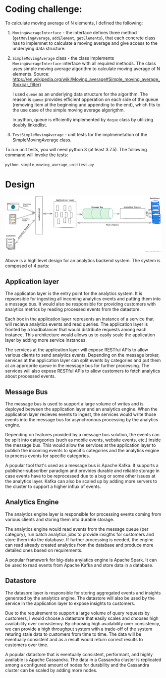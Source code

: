 # Coding challenge:

To calculate moving average of N elements, I defined the following:

1. `MovingAverageInterface` - the interface defines three method (`getMovingAverage`, `addElement`, `getElements`), that each concrete class has to implemnet to calculate a moving average and give access to the underlying data structure.

2. `SimpleMovingAverage` class - the class implements `MovingAverageInterface` interface with all required methods. The class uses simple moving average algorithm to calculate moving average of N elements. Source: https://en.wikipedia.org/wiki/Moving_average#Simple_moving_average_(boxcar_filter)

   I used `queue` as an underlying data structure for the algorithm. The reason is `queue` provides efficient opperation on each side of the queue (removing item at the beginning and appending to the end), which fits to the use case of the simple moving average algorigthm.

   In python, queue is effciently implemented by `deque` class by utilizing doubly linkedlist.

3. `TestSimpleMovingAverage` - unit tests for the implmenetation of the SimpleMovingAverage class.

To run unit tests, you will need python 3 (at least 3.7.5). The following command will invoke the tests:

`python simple_moving_average_unittest.py`

# Design

![](./backend.png)

Above is a high level design for an analytics backend system. The system is composed of 4 parts:

## Application layer

The applicaton layer is the entry point for the analytics system. It is repsonsible for ingesting all incoming analytics events and putting them into a message bus. It would also be responsible for providing customers with analytics metrics by reading processed events from the datastore.

Each box in the application layer represents an instance of a service that will recieve analytics events and read queries.
The application layer is fronted by a loadbalancer that would distribute requests among each instance. This architecture would allows us to easily scale the application layer by adding more service instances.

The services at the application layer will expose RESTful APIs to allow various clients to send analytics events. Depending on the message broker, services at the application layer can split events by categories and put them at an approprite queue in the message bus for further processing. The services will also expose RESTful APIs to allow customers to fetch analytics about processed events.

## Message Bus

The message bus is used to support a large volume of writes and is deployed between the application layer and an analytics engine. When the application layer recieves events to ingest, the services would write those events into the message bus for asynchronous processing by the analytics engine.

Depending on features provided by a message bus solution, the events can be split into categeories (such as mobile events, website events, etc.) inside the message bus. This would allow the services at the application layer to publish the incoming events to specific categories and the analytics engine to process events for specific categories.

A popular tool that's used as a message bus is Apache Kafka. It supports a publisher-subscriber paradigm and provides durable and reliable storage in case events have to be reprocessed due to a bug or some other issues at the analytics layer. Kafka can also be scaled up by adding more servers to the cluster to support a higher influx of events.

## Analytics Engine

The analytics engine layer is responsible for processing events coming from various clients and storing them into durable storage.

The analytics engine would read events from the message queue (per category), run batch analytics jobs to provide insigths for customers and store them into the database. If further processing is needed, the engine can read already created analytics from the database and produce more detailed ones based on requirements.

A popular framework for big-data anylatics engine is Apache Spark. It can be used to read events from Apache Kafka and store data in a database.

## Datastore

The datasore layer is responsible for storing aggregated events and insights generated by the analytics engine. The datastore will also be used by the service in the application layer to expose insights to customers.

Due to the requirement to support a large volume of query requests by customers, I would choose a datastore that easily scales and chooses high availability over consistency. By choosing high availability over consistency, we can provide a high throughput system with a trade-off of the system returing stale data to customers from time to time. The data will be eventually consistent and as a result would return correct results to customers over time.

A popular datastore that is eventually consistent, performant, and highly available is Apache Cassandra. The data in a Cassandra cluster is replicated among a configured amount of nodes for durability and the Cassandra cluster can be scaled by adding more nodes.
